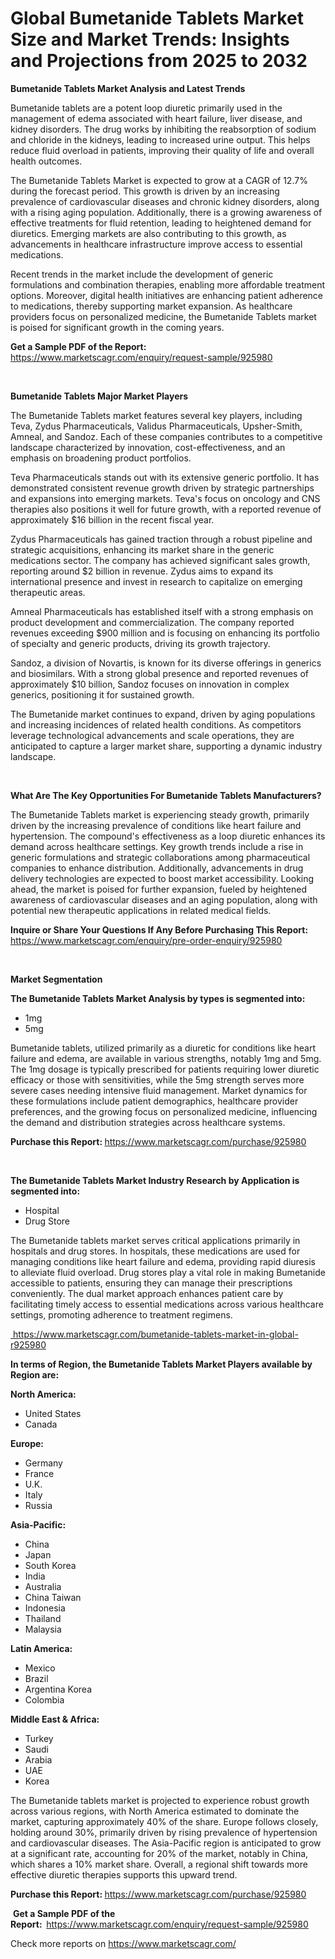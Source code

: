 <p><h1>Global Bumetanide Tablets Market Size and Market Trends: Insights and Projections from 2025 to 2032</h1></p><p><strong>Bumetanide Tablets Market Analysis and Latest Trends</strong></p>
<p><p>Bumetanide tablets are a potent loop diuretic primarily used in the management of edema associated with heart failure, liver disease, and kidney disorders. The drug works by inhibiting the reabsorption of sodium and chloride in the kidneys, leading to increased urine output. This helps reduce fluid overload in patients, improving their quality of life and overall health outcomes.</p><p>The Bumetanide Tablets Market is expected to grow at a CAGR of 12.7% during the forecast period. This growth is driven by an increasing prevalence of cardiovascular diseases and chronic kidney disorders, along with a rising aging population. Additionally, there is a growing awareness of effective treatments for fluid retention, leading to heightened demand for diuretics. Emerging markets are also contributing to this growth, as advancements in healthcare infrastructure improve access to essential medications.</p><p>Recent trends in the market include the development of generic formulations and combination therapies, enabling more affordable treatment options. Moreover, digital health initiatives are enhancing patient adherence to medications, thereby supporting market expansion. As healthcare providers focus on personalized medicine, the Bumetanide Tablets market is poised for significant growth in the coming years.</p></p>
<p><strong>Get a Sample PDF of the Report:&nbsp;</strong> <a href="https://www.marketscagr.com/enquiry/request-sample/925980?utm_campaign=3166&utm_medium=2&utm_source=Github&utm_content=ia&utm_term=08032025&utm_id=bumetanide-tablets">https://www.marketscagr.com/enquiry/request-sample/925980</a></p>
<p>&nbsp;</p>
<p><strong>Bumetanide Tablets Major Market Players</strong></p>
<p><p>The Bumetanide Tablets market features several key players, including Teva, Zydus Pharmaceuticals, Validus Pharmaceuticals, Upsher-Smith, Amneal, and Sandoz. Each of these companies contributes to a competitive landscape characterized by innovation, cost-effectiveness, and an emphasis on broadening product portfolios.</p><p>Teva Pharmaceuticals stands out with its extensive generic portfolio. It has demonstrated consistent revenue growth driven by strategic partnerships and expansions into emerging markets. Teva's focus on oncology and CNS therapies also positions it well for future growth, with a reported revenue of approximately $16 billion in the recent fiscal year.</p><p>Zydus Pharmaceuticals has gained traction through a robust pipeline and strategic acquisitions, enhancing its market share in the generic medications sector. The company has achieved significant sales growth, reporting around $2 billion in revenue. Zydus aims to expand its international presence and invest in research to capitalize on emerging therapeutic areas.</p><p>Amneal Pharmaceuticals has established itself with a strong emphasis on product development and commercialization. The company reported revenues exceeding $900 million and is focusing on enhancing its portfolio of specialty and generic products, driving its growth trajectory.</p><p>Sandoz, a division of Novartis, is known for its diverse offerings in generics and biosimilars. With a strong global presence and reported revenues of approximately $10 billion, Sandoz focuses on innovation in complex generics, positioning it for sustained growth.</p><p>The Bumetanide market continues to expand, driven by aging populations and increasing incidences of related health conditions. As competitors leverage technological advancements and scale operations, they are anticipated to capture a larger market share, supporting a dynamic industry landscape.</p></p>
<p>&nbsp;</p>
<p><strong>What Are The Key Opportunities For Bumetanide Tablets Manufacturers?</strong></p>
<p><p>The Bumetanide Tablets market is experiencing steady growth, primarily driven by the increasing prevalence of conditions like heart failure and hypertension. The compound's effectiveness as a loop diuretic enhances its demand across healthcare settings. Key growth trends include a rise in generic formulations and strategic collaborations among pharmaceutical companies to enhance distribution. Additionally, advancements in drug delivery technologies are expected to boost market accessibility. Looking ahead, the market is poised for further expansion, fueled by heightened awareness of cardiovascular diseases and an aging population, along with potential new therapeutic applications in related medical fields.</p></p>
<p><strong>Inquire or Share Your Questions If Any Before Purchasing This Report:</strong> <a href="https://www.marketscagr.com/enquiry/pre-order-enquiry/925980?utm_campaign=3166&utm_medium=2&utm_source=Github&utm_content=ia&utm_term=08032025&utm_id=bumetanide-tablets">https://www.marketscagr.com/enquiry/pre-order-enquiry/925980</a></p>
<p>&nbsp;</p>
<p><strong>Market Segmentation</strong></p>
<p><strong>The Bumetanide Tablets Market Analysis by types is segmented into:</strong></p>
<p><ul><li>1mg</li><li>5mg</li></ul></p>
<p><p>Bumetanide tablets, utilized primarily as a diuretic for conditions like heart failure and edema, are available in various strengths, notably 1mg and 5mg. The 1mg dosage is typically prescribed for patients requiring lower diuretic efficacy or those with sensitivities, while the 5mg strength serves more severe cases needing intensive fluid management. Market dynamics for these formulations include patient demographics, healthcare provider preferences, and the growing focus on personalized medicine, influencing the demand and distribution strategies across healthcare systems.</p></p>
<p><strong>Purchase this Report:&nbsp;</strong><a href="https://www.marketscagr.com/purchase/925980?utm_campaign=3166&utm_medium=2&utm_source=Github&utm_content=ia&utm_term=08032025&utm_id=bumetanide-tablets">https://www.marketscagr.com/purchase/925980</a></p>
<p>&nbsp;</p>
<p><strong>The Bumetanide Tablets Market Industry Research by Application is segmented into:</strong></p>
<p><ul><li>Hospital</li><li>Drug Store</li></ul></p>
<p><p>The Bumetanide tablets market serves critical applications primarily in hospitals and drug stores. In hospitals, these medications are used for managing conditions like heart failure and edema, providing rapid diuresis to alleviate fluid overload. Drug stores play a vital role in making Bumetanide accessible to patients, ensuring they can manage their prescriptions conveniently. The dual market approach enhances patient care by facilitating timely access to essential medications across various healthcare settings, promoting adherence to treatment regimens.</p></p>
<p><a href="https://www.marketscagr.com/bumetanide-tablets-market-in-global-r925980?utm_campaign=3166&utm_medium=2&utm_source=Github&utm_content=ia&utm_term=08032025&utm_id=bumetanide-tablets">&nbsp;https://www.marketscagr.com/bumetanide-tablets-market-in-global-r925980</a></p>
<p><strong>In terms of Region, the Bumetanide Tablets Market Players available by Region are:</strong></p>
<p>
    <p> <strong> North America: </strong>
        <ul>
            <li>United States</li>
            <li>Canada</li>
        </ul>
        </p> 
    <p> <strong> Europe: </strong>
        <ul>
            <li>Germany</li>
            <li>France</li>
            <li>U.K.</li>
            <li>Italy</li>
            <li>Russia</li>
        </ul>
        </p> 
    <p> <strong> Asia-Pacific: </strong>
        <ul>
            <li>China</li>
            <li>Japan</li>
            <li>South Korea</li>
            <li>India</li>
            <li>Australia</li>
            <li>China Taiwan</li>
            <li>Indonesia</li>
            <li>Thailand</li>
            <li>Malaysia</li>
        </ul>
        </p> 
    <p> <strong> Latin America: </strong>
        <ul>
            <li>Mexico</li>
            <li>Brazil</li>
            <li>Argentina Korea</li>
            <li>Colombia</li>
        </ul>
        </p> 
    <p> <strong> Middle East & Africa: </strong>
        <ul>
            <li>Turkey</li>
            <li>Saudi</li>
            <li>Arabia</li>
            <li>UAE</li>
            <li>Korea</li>
        </ul>
    </p>
    </p>
<p><p>The Bumetanide tablets market is projected to experience robust growth across various regions, with North America estimated to dominate the market, capturing approximately 40% of the share. Europe follows closely, holding around 30%, primarily driven by rising prevalence of hypertension and cardiovascular diseases. The Asia-Pacific region is anticipated to grow at a significant rate, accounting for 20% of the market, notably in China, which shares a 10% market share. Overall, a regional shift towards more effective diuretic therapies supports this upward trend.</p></p>
<p><strong>Purchase this Report: </strong><a href="https://www.marketscagr.com/purchase/925980?utm_campaign=3166&utm_medium=2&utm_source=Github&utm_content=ia&utm_term=08032025&utm_id=bumetanide-tablets">https://www.marketscagr.com/purchase/925980</a></p>
<p>&nbsp;<strong>Get a Sample PDF of the Report:&nbsp;&nbsp;</strong><a href="https://www.marketscagr.com/enquiry/request-sample/925980?utm_campaign=3166&utm_medium=2&utm_source=Github&utm_content=ia&utm_term=08032025&utm_id=bumetanide-tablets">https://www.marketscagr.com/enquiry/request-sample/925980</a></p>
<p><strong></strong></p>
<p>Check more reports on <a href="https://www.marketscagr.com/?utm_campaign=3166&utm_medium=2&utm_source=Github&utm_content=ia&utm_term=08032025&utm_id=bumetanide-tablets">https://www.marketscagr.com/</a></p>